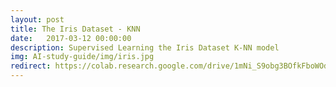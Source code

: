 ```yaml
---
layout: post
title: The Iris Dataset - KNN
date:   2017-03-12 00:00:00
description: Supervised Learning the Iris Dataset K-NN model
img: AI-study-guide/img/iris.jpg
redirect: https://colab.research.google.com/drive/1mNi_S9obg3BOfkFboWOd8dZh32PYQGnW
---
```

